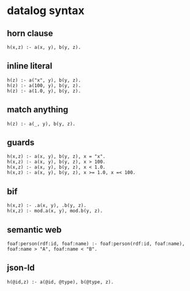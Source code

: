 # datalog syntax

## horn clause
```
h(x,z) :- a(x, y), b(y, z).
```

## inline literal
```
h(z) :- a("x", y), b(y, z). 
h(z) :- a(100, y), b(y, z). 
h(z) :- a(1.0, y), b(y, z). 
```

## match anything
```
h(z) :- a(_, y), b(y, z).
```

## guards
```
h(x,z) :- a(x, y), b(y, z), x = "x".
h(x,z) :- a(x, y), b(y, z), x > 100.
h(x,z) :- a(x, y), b(y, z), x < 1.0.
h(x,z) :- a(x, y), b(y, z), x >= 1.0, x =< 100.
```

## bif
```
h(x,z) :- .a(x, y), .b(y, z).
h(x,z) :- mod.a(x, y), mod.b(y, z).
```

## semantic web
```
foaf:person(rdf:id, foaf:name) :- foaf:person(rdf:id, foaf:name), foaf:name > "A", foaf:name < "B".
```

## json-ld
```
h(@id,z) :- a(@id, @type), b(@type, z).
```
